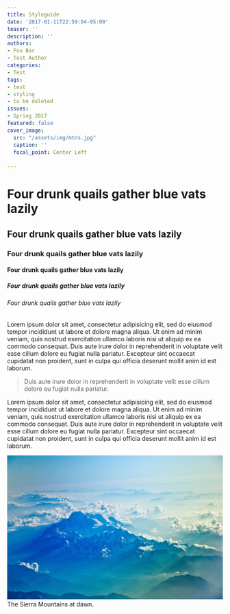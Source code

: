 ```yaml
---
title: Styleguide
date: '2017-01-11T22:59:04-05:00'
teaser: ''
description: ''
authors:
- Foo Bar
- Test Author
categories:
- Test
tags:
- test
- styling
- to be deleted
issues:
- Spring 2017
featured: false
cover_image:
  src: "/assets/img/mtns.jpg"
  caption: ''
  focal_point: Center Left

---
```

# Four drunk quails gather blue vats lazily
## Four drunk quails gather blue vats lazily
### Four drunk quails gather blue vats lazily
#### Four drunk quails gather blue vats lazily
##### Four drunk quails gather blue vats lazily
###### Four drunk quails gather blue vats lazily

Lorem ipsum dolor sit amet, consectetur adipisicing elit, sed do eiusmod tempor incididunt ut labore et dolore magna aliqua. Ut enim ad minim veniam, quis nostrud exercitation ullamco laboris nisi ut aliquip ex ea commodo consequat. Duis aute irure dolor in reprehenderit in voluptate velit esse cillum dolore eu fugiat nulla pariatur. Excepteur sint occaecat cupidatat non proident, sunt in culpa qui officia deserunt mollit anim id est laborum.

> Duis aute irure dolor in reprehenderit in voluptate velit esse cillum dolore eu fugiat nulla pariatur.

Lorem ipsum dolor sit amet, consectetur adipisicing elit, sed do eiusmod tempor incididunt ut labore et dolore magna aliqua. Ut enim ad minim veniam, quis nostrud exercitation ullamco laboris nisi ut aliquip ex ea commodo consequat. Duis aute irure dolor in reprehenderit in voluptate velit esse cillum dolore eu fugiat nulla pariatur. Excepteur sint occaecat cupidatat non proident, sunt in culpa qui officia deserunt mollit anim id est laborum.

![A picture of mountains](/assets/img/mtns.jpg) The Sierra Mountains at dawn.
